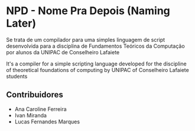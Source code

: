 # NPD - Nome Pra Depois (Naming Later)

Se trata de um compilador para uma simples linguagem de script desenvolvida para a disciplina de Fundamentos Teóricos da Computação por alunos da UNIPAC de Conselheiro Lafaiete

It's a compiler for a simple scripting language developed for the discipline of theoretical foundations of computing by UNIPAC of Conselheiro Lafaiete students

## Contribuidores

* Ana Caroline Ferreira
* Ivan Miranda
* Lucas Fernandes Marques
